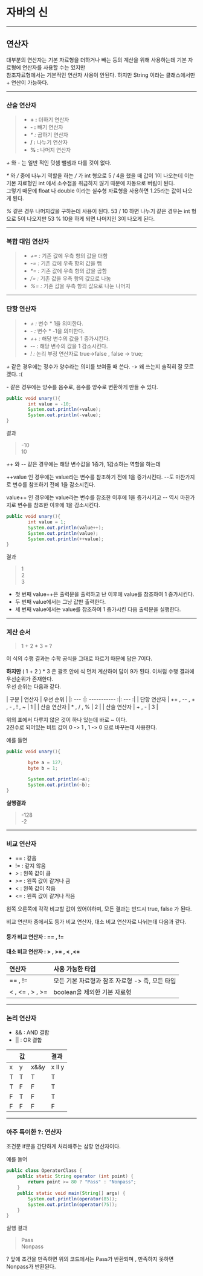 # 자바의 신

---
## 연산자

대부분의 연산자는 기본 자료형을 더하거나 빼는 등의 계산을 위해 사용하는데 기본 자료형에 연산자를 사용할 수는 있지만
<br> 참조자료형에서는 기본적인 연산자 사용이 안된다. 하지만 String 이라는 클래스에서만 + 연산이 가능하다.

---
### 산술 연산자

>- **+ :** 더하기 연산자
>- **- :** 빼기 연산자
>- _* :_ 곱하기 연산자
>- **/ :** 나누기 연산자
>- **% :** 나머지 연산자

_+_ 와 _-_ 는 일반 적인 덧셈 뺄셈과 다를 것이 없다.

_*_ 와 _/_ 중에 나누기 역할을 하는 _/_ 가 int 형으로 5 / 4을 했을 때 값이 1이 나오는데 이는 기본 자료형인 int 에서 소수점을 취급하지 않기 때문에 자동으로 버림이 된다.
<br>그렇기 때문에 float 나 double 이라는 실수형 자료형을 사용하면 1.25라는 값이 나오게 된다.

_%_ 같은 경우 나머지값을 구하는데 사용이 된다. 53 / 10 하면 나누기 같은 경우는 int 형으로 5이 나오지만 53 % 10을 하게 되면 나머지인 3이 나오게 된다.

---
### 복합 대입 연산자

>- _+= :_ 기존 값에 우측 항의 값을 더함
>- _-= :_ 기존 값에 우측 항의 값을 뺌
>- _*= :_ 기존 값에 우측 항의 값을 곱함
>- _/= :_ 기존 값을 우측 항의 값으로 나눔
>- _%= :_ 기존 값을 우측 항의 값으로 나눈 나머지

---
### 단항 연산자

>- _+ :_ 변수 * 1을 의미한다.
>- _- :_ 변수 * -1을 의미한다.
>- _++ :_ 해당 변수의 값을 1 증가시킨다.
>- _-- :_ 해당 변수의 값을 1 감소시킨다.
>- _! :_ 논리 부정 연산자로 true->false , false -> true;

_+_ 같은 경우에는 정수가 양수라는 의미를 보여줄 때 쓴다. ->  왜 쓰는지 솔직히 잘 모르겠다. :(

_-_ 같은 경우에는 양수를 음수로, 음수를 양수로 변환하게 만들 수 있다.
~~~java
public void unary(){
        int value = -10;
        System.out.println(+value);
        System.out.println(-value);
}
~~~
결과 
> -10<br>
> 10

_++_ 와 _--_ 같은 경우에는 해당 변수값을 1증가, 1감소하는 역할을 하는데  <br>

++value 인 경우에는 value라는 변수를 참조하기 전에 1을 증가시킨다. --도 마찬가지로 변수를 참조하기 전에 1을 감소시킨다.

value++ 인 경우에는 value라는 변수를 참조한 이후에 1을 증가시키고 -- 역시 마찬가지로 변수를 참조한 이후에 1을 감소시킨다.

~~~java
public void unary(){
        int value = 1;
        System.out.println(value++);
        System.out.println(value);
        System.out.println(++value);
}
~~~

결과
> 1<br>
> 2<br>
> 3

- 첫 번째 value++은 출력문을 출력하고 난 이후에 value를 참조하여 1 증가시킨다.
- 두 번째 value에서는 그냥 값만 출력한다.
- 세 번째 value에서는 value를 참조하여 1 증가시킨 다음 출력문을 실행한다.

---
### 계산 순서

> 1 + 2 * 3 = ?

이 식의 수행 결과는 수학 공식을 그대로 따르기 때문에 답은 7이다.

**하지만** ( 1 + 2 ) * 3 은 괄호 안에 식 먼저 계산하여 답이 9가 된다. 이처럼 수행 결과에 우선순위가 존재한다.
<br> 우선 순위는 다음과 같다.

| 구분 | 연산자 | 우선 순위 |
|: --- :|: ----------- :|: --- :|
| 단항 연산자 | ++ , -- , + , - , ! , ~ | 1 |
| 산술 연산자 | * , / , %  | 2 |
| 산술 연산자 | + , - | 3 |

위의 표에서 다루지 않은 것이 하나 있는데 바로 ~ 이다. <br>
2진수로 되어있는 비트 값이 0 -> 1 , 1 -> 0 으로 바꾸는데 사용한다.

예를 들면
~~~java
public void unary(){
    
        byte a = 127;
        byte b = 1;

        System.out.println(~a);
        System.out.println(~b);   
}
~~~

**실행결과**

>-128<br>
> -2

---
### 비교 연산자

- == : 같음
- != : 같지 않음
- _>_  : 왼쪽 값이 큼
- _>=_ : 왼쪽 값이 같거나 큼
- < : 왼쪽 값이 작음
- <= : 왼쪽 값이 같거나 작음

왼쪽 오른쪽에 각각 비교할 값이 있어야하며, 모든 결과는 반드시 true, false 가 된다.

비교 연산자 중에서도 등가 비교 연산자, 대소 비교 연산자로 나뉘는데 다음과 같다.

#### 등가 비교 연산자 : == , !=

#### 대소 비교 연산자 : > , >= , < ,<=

| 연산자 | 사용 가능한 타입 |
|:----|:-------------|
| == , != | 모든 기본 자료형과 참조 자료형 -> 즉, 모든 타입 |
| < , <= , > , >= | boolean을 제외한 기본 자료형 |

---
### 논리 연산자

- && : AND 결합 
- || : OR 결합

|| 값  | |  결과  |
|:---|:---|:---|:---|
| x | y | x&&y | x ll y |
| T | T | T | T |
| T | F | F | T |
| F | T | F | T |
| F | F | F | F |

---
### 아주 특이한 ?: 연산자

조건문 if문을 간단하게 처리해주는 삼항 연산자이다.

예를 들어

~~~java
public class OperatorClass {
    public static String operator (int point) {
        return point >= 80 ? "Pass" : "Nonpass";
    }
    public static void main(String[] args) {
        System.out.println(operator(85));
        System.out.println(operator(75));
    }
}
~~~
실행 결과

>Pass<br>
> Nonpass
> 
? 앞에 조건을 만족하면 위의 코드에서는 Pass가 반환되며 , 만족하지 못하면 Nonpass가 반환된다.


